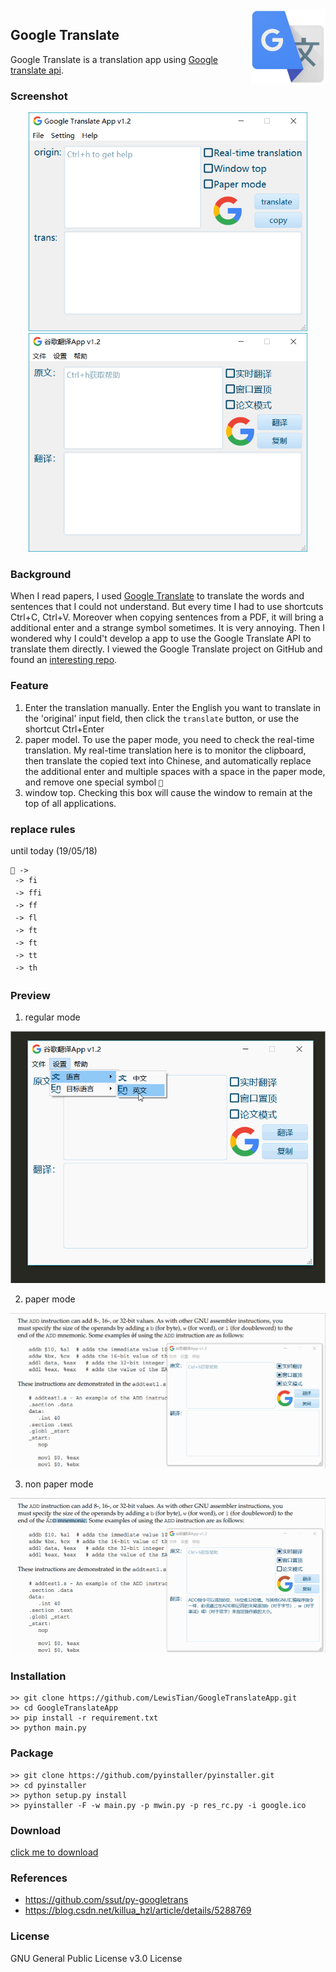 <img src="../images/google-trans.png" alt="logo" height="120" align="right" />

## Google Translate
Google Translate is a translation app using [Google translate api](https://github.com/ssut/py-googletrans).

### Screenshot
<div align="center">
    <img src="../images/Google-Translate.png" alt="Google Translate English" height="350" />
    <img src="../images/Google-Translate-zh_CN.png" alt="Google Translate English" height="350" />
</div>

### Background
When I read papers, I used [Google Translate](https://translate.google.cn) to translate the words and sentences that I could not understand. But every time I had to use shortcuts Ctrl+C, Ctrl+V. Moreover when copying sentences from a PDF, it will bring a additional enter and a strange symbol sometimes. It is very annoying. Then I wondered why I could't develop a app to use the Google Translate API to translate them directly. I viewed the Google Translate project on GitHub and found an [interesting repo](https://github.com/ssut/py-googletrans).

### Feature
1. Enter the translation manually. Enter the English you want to translate in the 'original' input field, then click the `translate` button, or use the shortcut Ctrl+Enter
2. paper model. To use the paper mode, you need to check the real-time translation. My real-time translation here is to monitor the clipboard, then translate the copied text into Chinese, and automatically replace the additional enter and multiple spaces with a space in the paper mode, and remove one special symbol ``
3. window top. Checking this box will cause the window to remain at the top of all applications.

### replace rules
until today (19/05/18)
```
 -> 
 -> fi
 -> ffi
 -> ff
 -> fl
 -> ft
 -> ft
 -> tt
 -> th
```

### Preview
1. regular mode
<div align="center">
    <img src="../images/Google-Translate-1.gif" alt="regular mode">
</div>

2. paper mode
<div align="center">
    <img src="../images/Google-Translate-2.gif" alt="paper mode">
</div>

3. non paper mode
<div align="center">
    <img src="../images/Google-Translate-3.gif" alt="non paper mode">
</div>

### Installation
```
>> git clone https://github.com/LewisTian/GoogleTranslateApp.git
>> cd GoogleTranslateApp
>> pip install -r requirement.txt
>> python main.py
```

### Package
```
>> git clone https://github.com/pyinstaller/pyinstaller.git
>> cd pyinstaller
>> python setup.py install
>> pyinstaller -F -w main.py -p mwin.py -p res_rc.py -i google.ico
```

### Download
[click me to download](https://github.com/LewisTian/PyQt5-Apps/releases)

### References
- https://github.com/ssut/py-googletrans
-  https://blog.csdn.net/killua_hzl/article/details/5288769

### License
GNU General Public License v3.0 License
